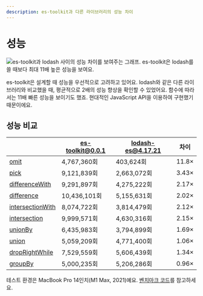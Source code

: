 ```yaml
---
description: es-toolkit과 다른 라이브러리의 성능 차이
---
```


# 성능

![es-toolkit과 lodash 사이의 성능 차이를 보여주는 그래프. es-toolkit은 lodash를 쓸 때보다 최대 11배 높은 성능을 보여요.](/assets/performance.png)

es-toolkit은 설계할 때 성능을 우선적으로 고려하고 있어요. lodash와 같은 다른 라이브러리와 비교했을 때, 평균적으로 2배의 성능 향상을 확인할 수 있었어요. 함수에 따라서는 11배 빠른 성능을 보이기도 했죠.
현대적인 JavaScript API을 이용하여 구현했기 때문이에요.

## 성능 비교

|                                                           | es-toolkit@0.0.1 | lodash-es@4.17.21 | 차이  |
| --------------------------------------------------------- | ---------------- | ----------------- | ----- |
| [omit](./reference/object/omit.md)                        | 4,767,360회      | 403,624회         | 11.8× |
| [pick](./reference/object/pick.md)                        | 9,121,839회      | 2,663,072회       | 3.43× |
| [differenceWith](./reference/array/differenceWith.md)     | 9,291,897회      | 4,275,222회       | 2.17× |
| [difference](./reference/array/difference.md)             | 10,436,101회     | 5,155,631회       | 2.02× |
| [intersectionWith](./reference/array/intersectionWith.md) | 8,074,722회      | 3,814,479회       | 2.12× |
| [intersection](./reference/array/intersection.md)         | 9,999,571회      | 4,630,316회       | 2.15× |
| [unionBy](./reference/array/unionBy.md)                   | 6,435,983회      | 3,794,899회       | 1.69× |
| [union](./reference/array/union.md)                       | 5,059,209회      | 4,771,400회       | 1.06× |
| [dropRightWhile](./reference/array/dropRightWhile.md)     | 7,529,559회      | 5,606,439회       | 1.34× |
| [groupBy](./reference/array/groupBy.md)                   | 5,000,235회      | 5,206,286회       | 0.96× |

테스트 환경은 MacBook Pro 14인치(M1 Max, 2021)예요. [벤치마크 코드](https://github.com/toss/es-toolkit/tree/main/benchmarks)를 참고하세요.
